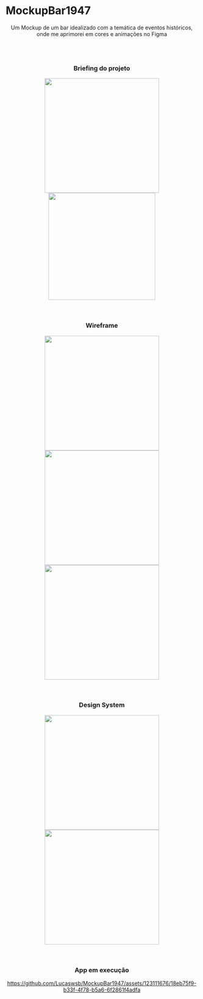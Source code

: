 # MockupBar1947
<p align = "center"> 
  Um Mockup de um bar idealizado com a temática de eventos históricos, onde me aprimorei em cores e animações no Figma
</p>
<br> <br>
<div align = "center">
<h3>
  Briefing do projeto
</h3>
  <img src = "https://github.com/Lucaswsb/MockupBar1947/assets/123111676/4dc22023-8f9e-4f08-9046-09426bebc4db" width = "300px"> <img src = "https://github.com/Lucaswsb/MockupBar1947/assets/123111676/c6250463-aef9-470a-a13f-b0381cb01d50" width = "280px">
</div>
<br> <br>

<div align = "center">
<h3>
  Wireframe
</h3>
  <img src = "https://github.com/Lucaswsb/MockupBar1947/assets/123111676/107faaf6-6063-40e7-b4c7-54d4e885060f" width = "300px"> <img src = "https://github.com/Lucaswsb/MockupBar1947/assets/123111676/169fccd6-0652-493c-8b5a-40367528946d" width = "300px"> <img src="https://github.com/Lucaswsb/MockupBar1947/assets/123111676/0c47921f-ffa7-41f0-8fe0-daa8fd217c05" width= "300px">
</div>
<br> <br>

<div align = "center">
<h3>
   Design System
</h3>
  <img src = "https://github.com/Lucaswsb/MockupBar1947/assets/123111676/11497b68-6f42-449c-80d8-103da4dcc717" width = "300px"> <img src = "https://github.com/Lucaswsb/MockupBar1947/assets/123111676/d8c9b867-a9c8-4423-959c-32d01a2b1b37" width = "300px">
</div>
<br> <br>

<div align = "center">
  <h3>
    App em execução
  </h3>

https://github.com/Lucaswsb/MockupBar1947/assets/123111676/18eb75f9-b33f-4f78-b5a6-6f2861f4adfa


</div>
